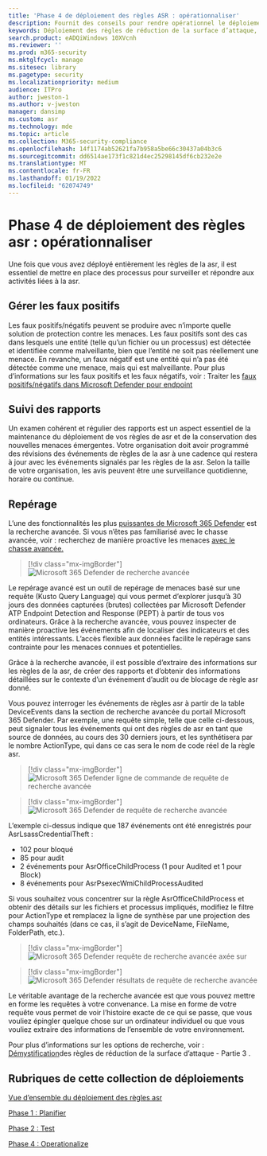 ```yaml
---
title: 'Phase 4 de déploiement des règles ASR : opérationnaliser'
description: Fournit des conseils pour rendre opérationnel le déploiement de vos règles de réduction de la surface d’attaque.
keywords: Déploiement des règles de réduction de la surface d’attaque, déploiement de la réduction de la surface d’attaque, activer les règles d’attaque, configurer la réduction de la surface d’attaque, système de prévention des intrusions hôte, règles de protection, règles anti-attaque, règles d’attaque, règles de prévention des infections, Microsoft Defender pour le point de terminaison, configurer des règles de réduction de la surface d’attaque
search.product: eADQiWindows 10XVcnh
ms.reviewer: ''
ms.prod: m365-security
ms.mktglfcycl: manage
ms.sitesec: library
ms.pagetype: security
ms.localizationpriority: medium
audience: ITPro
author: jweston-1
ms.author: v-jweston
manager: dansimp
ms.custom: asr
ms.technology: mde
ms.topic: article
ms.collection: M365-security-compliance
ms.openlocfilehash: 14f1174ab52621fa7b958a5be66c30437a04b3c6
ms.sourcegitcommit: dd6514ae173f1c821d4ec25298145df6cb232e2e
ms.translationtype: MT
ms.contentlocale: fr-FR
ms.lasthandoff: 01/19/2022
ms.locfileid: "62074749"
---
```

# <a name="asr-rules-deployment-phase-4-operationalize"></a>Phase 4 de déploiement des règles asr : opérationnaliser

Une fois que vous avez déployé entièrement les règles de la asr, il est essentiel de mettre en place des processus pour surveiller et répondre aux activités liées à la asr.

## <a name="manage-false-positives"></a>Gérer les faux positifs

Les faux positifs/négatifs peuvent se produire avec n’importe quelle solution de protection contre les menaces. Les faux positifs sont des cas dans lesquels une entité (telle qu’un fichier ou un processus) est détectée et identifiée comme malveillante, bien que l’entité ne soit pas réellement une menace. En revanche, un faux négatif est une entité qui n’a pas été détectée comme une menace, mais qui est malveillante. Pour plus d’informations sur les faux positifs et les faux négatifs, voir : Traiter les [faux positifs/négatifs dans Microsoft Defender pour endpoint](defender-endpoint-false-positives-negatives.md)

## <a name="keeping-up-with-reports"></a>Suivi des rapports

Un examen cohérent et régulier des rapports est un aspect essentiel de la maintenance du déploiement de vos règles de asr et de la conservation des nouvelles menaces émergentes. Votre organisation doit avoir programmé des révisions des événements de règles de la asr à une cadence qui restera à jour avec les événements signalés par les règles de la asr. Selon la taille de votre organisation, les avis peuvent être une surveillance quotidienne, horaire ou continue.

## <a name="hunting"></a>Repérage

L’une des fonctionnalités les plus [puissantes de Microsoft 365 Defender](https://security.microsoft.com) est la recherche avancée. Si vous n’êtes pas familiarisé avec le chasse avancée, voir : recherchez de manière proactive les menaces [avec le chasse avancée.](/windows/security/threat-protection/microsoft-defender-atp/advanced-hunting-overview)

> [!div class="mx-imgBorder"]
> ![Microsoft 365 Defender de recherche avancée](images/asr-defender365-advanced-hunting2.png)

Le repérage avancé est un outil de repérage de menaces basé sur une requête (Kusto Query Language) qui vous permet d’explorer jusqu’à 30 jours des données capturées (brutes) collectées par Microsoft Defender ATP Endpoint Detection and Response (PEPT) à partir de tous vos ordinateurs. Grâce à la recherche avancée, vous pouvez inspecter de manière proactive les événements afin de localiser des indicateurs et des entités intéressants. L’accès flexible aux données facilite le repérage sans contrainte pour les menaces connues et potentielles.

Grâce à la recherche avancée, il est possible d’extraire des informations sur les règles de la asr, de créer des rapports et d’obtenir des informations détaillées sur le contexte d’un événement d’audit ou de blocage de règle asr donné.

 Vous pouvez interroger les événements de règles asr à partir de la table DeviceEvents dans la section de recherche avancée du portail Microsoft 365 Defender. Par exemple, une requête simple, telle que celle ci-dessous, peut signaler tous les événements qui ont des règles de asr en tant que source de données, au cours des 30 derniers jours, et les synthétisera par le nombre ActionType, qui dans ce cas sera le nom de code réel de la règle asr.

> [!div class="mx-imgBorder"]
> ![Microsoft 365 Defender ligne de commande de requête de recherche avancée](images/asr-defender365-advanced-hunting3.png)

> [!div class="mx-imgBorder"]
> ![Microsoft 365 Defender de requête de recherche avancée](images/asr-defender365-advanced-hunting4.png)

L’exemple ci-dessus indique que 187 événements ont été enregistrés pour AsrLsassCredentialTheft :

- 102 pour bloqué
- 85 pour audit
- 2 événements pour AsrOfficeChildProcess (1 pour Audited et 1 pour Block)
- 8 événements pour AsrPsexecWmiChildProcessAudited

Si vous souhaitez vous concentrer sur la règle AsrOfficeChildProcess et obtenir des détails sur les fichiers et processus impliqués, modifiez le filtre pour ActionType et remplacez la ligne de synthèse par une projection des champs souhaités (dans ce cas, il s’agit de DeviceName, FileName, FolderPath, etc.).

> [!div class="mx-imgBorder"]
> ![Microsoft 365 Defender requête de recherche avancée axée sur](images/asr-defender365-advanced-hunting4b.png)

> [!div class="mx-imgBorder"]
> ![Microsoft 365 Defender résultats de requête de recherche avancée](images/asr-defender365-advanced-hunting5b.png)

Le véritable avantage de la recherche avancée est que vous pouvez mettre en forme les requêtes à votre convenance. La mise en forme de votre requête vous permet de voir l’histoire exacte de ce qui se passe, que vous vouliez épingler quelque chose sur un ordinateur individuel ou que vous vouliez extraire des informations de l’ensemble de votre environnement.

Pour plus d’informations sur les options de recherche, voir : [Démystification](https://techcommunity.microsoft.com/t5/microsoft-defender-for-endpoint/demystifying-attack-surface-reduction-rules-part-3/ba-p/1360968)des règles de réduction de la surface d’attaque - Partie 3 .

## <a name="topics-in-this-deployment-collection"></a>Rubriques de cette collection de déploiements

[Vue d’ensemble du déploiement des règles asr](attack-surface-reduction-rules-deployment.md)

[Phase 1 : Planifier](attack-surface-reduction-rules-deployment-phase-1.md)

[Phase 2 : Test](attack-surface-reduction-rules-deployment-phase-2.md)

[Phase 4 : Operationalize](attack-surface-reduction-rules-deployment-phase-4.md)
